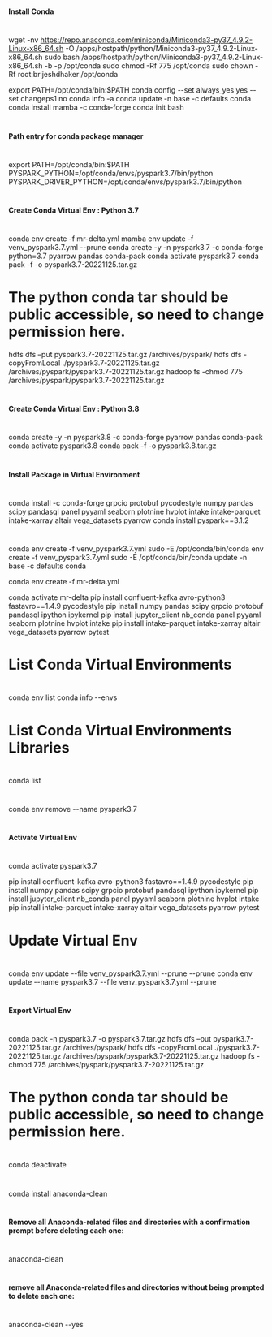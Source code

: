 
#
#### Install Conda
#

wget -nv https://repo.anaconda.com/miniconda/Miniconda3-py37_4.9.2-Linux-x86_64.sh -O /apps/hostpath/python/Miniconda3-py37_4.9.2-Linux-x86_64.sh
sudo bash /apps/hostpath/python/Miniconda3-py37_4.9.2-Linux-x86_64.sh -b -p /opt/conda
sudo chmod -Rf 775 /opt/conda
sudo chown -Rf root:brijeshdhaker /opt/conda

export PATH=/opt/conda/bin:$PATH
conda config --set always_yes yes --set changeps1 no
conda info -a
conda update -n base -c defaults conda
conda install mamba -c conda-forge
conda init bash
#
#### Path entry for conda package manager
#

export PATH=/opt/conda/bin:$PATH
PYSPARK_PYTHON=/opt/conda/envs/pyspark3.7/bin/python
PYSPARK_DRIVER_PYTHON=/opt/conda/envs/pyspark3.7/bin/python

#
#### Create Conda Virtual Env : Python 3.7
#
conda env create -f mr-delta.yml
mamba env update -f venv_pyspark3.7.yml --prune
conda create -y -n pyspark3.7 -c conda-forge python=3.7 pyarrow pandas conda-pack
conda activate pyspark3.7
conda pack -f -o pyspark3.7-20221125.tar.gz

# The python conda tar should be public accessible, so need to change permission here.
hdfs dfs –put pyspark3.7-20221125.tar.gz /archives/pyspark/
hdfs dfs -copyFromLocal ./pyspark3.7-20221125.tar.gz /archives/pyspark/pyspark3.7-20221125.tar.gz
hadoop fs -chmod 775 /archives/pyspark/pyspark3.7-20221125.tar.gz

#
#### Create Conda Virtual Env : Python 3.8
#
conda create -y -n pyspark3.8 -c conda-forge pyarrow pandas conda-pack
conda activate pyspark3.8
conda pack -f -o pyspark3.8.tar.gz

#
#### Install Package in Virtual Environment
#

conda install -c conda-forge grpcio protobuf pycodestyle numpy pandas scipy pandasql panel pyyaml seaborn plotnine hvplot intake intake-parquet intake-xarray altair vega_datasets pyarrow
conda install pyspark==3.1.2

#
####  
# 
conda env create -f venv_pyspark3.7.yml
sudo -E /opt/conda/bin/conda env create -f venv_pyspark3.7.yml
sudo -E /opt/conda/bin/conda update -n base -c defaults conda

conda env create -f mr-delta.yml

conda activate mr-delta
pip install confluent-kafka avro-python3 fastavro==1.4.9 pycodestyle
pip install numpy pandas scipy grpcio protobuf pandasql ipython ipykernel
pip install jupyter_client nb_conda panel pyyaml seaborn plotnine hvplot intake
pip install intake-parquet intake-xarray altair vega_datasets pyarrow pytest

#
# List Conda Virtual Environments
#
conda env list
conda info --envs

#
# List Conda Virtual Environments Libraries
#
conda list

#
#
#
conda env remove --name pyspark3.7

#
#### Activate Virtual Env
#
conda activate pyspark3.7

pip install confluent-kafka avro-python3 fastavro==1.4.9 pycodestyle
pip install numpy pandas scipy grpcio protobuf pandasql ipython ipykernel
pip install jupyter_client nb_conda panel pyyaml seaborn plotnine hvplot intake
pip install intake-parquet intake-xarray altair vega_datasets pyarrow pytest

#
# Update Virtual Env
#
conda env update --file venv_pyspark3.7.yml --prune --prune
conda env update --name pyspark3.7 --file venv_pyspark3.7.yml --prune

#
#### Export Virtual Env
#
conda pack -n pyspark3.7 -o pyspark3.7.tar.gz
hdfs dfs –put pyspark3.7-20221125.tar.gz /archives/pyspark/
hdfs dfs -copyFromLocal ./pyspark3.7-20221125.tar.gz /archives/pyspark/pyspark3.7-20221125.tar.gz
hadoop fs -chmod 775 /archives/pyspark/pyspark3.7-20221125.tar.gz

# The python conda tar should be public accessible, so need to change permission here.

#
#
#

conda deactivate

#
####
#
conda install anaconda-clean

#
#### Remove all Anaconda-related files and directories with a confirmation prompt before deleting each one:
#
anaconda-clean

#
#### remove all Anaconda-related files and directories without being prompted to delete each one:
#
anaconda-clean --yes